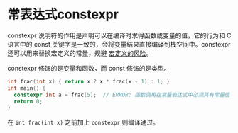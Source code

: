 # 常表达式constexpr

constexpr 说明符的作用是声明可以在编译时求得函数或变量的值，它的行为和 C 语言中的 const 关键字是一致的，会将变量结果直接编译到栈空间中。constexpr 还可以用来替换宏定义的常量，规避 [宏定义的风险](https://oi-wiki.org/lang/basic/#define)。

constexpr 修饰的是变量和函数，而 const 修饰的是类型。 

```c++
int frac(int x) { return x ? x * frac(x - 1) : 1; }
int main() {
  constexpr int a = frac(5);  // ERROR: 函数调用在常量表达式中必须具有常量值
  return 0;
}
```

 在 `int frac(int x)` 之前加上 `constexpr` 则编译通过。 

